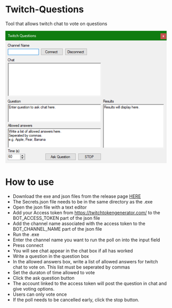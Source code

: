# Twitch-Questions
Tool that allows twitch chat to vote on questions

![Screenshot](./TQ.png)

# How to use
- Download the exe and json files from the release page [HERE](https://github.com/Ryason/Twitch-Questions/releases/tag/v0.01)
- The Secrets.json file needs to be in the same directory as the .exe
- Open the json file with a text editor
- Add your Access token from https://twitchtokengenerator.com/ to the BOT_ACCESS_TOKEN part of the json file
- Add the channel name associated with the access token to the BOT_CHANNEL_NAME part of the json file
- Run the .exe
- Enter the channel name you want to run the poll on into the input field
- Press connect
- You will see chat appear in the chat box if all has worked
- Write a question in the question box
- In the allowed answers box, write a list of allowed answers for twitch chat to vote on. This list must be seperated by commas
- Set the duraton of time allowed to vote
- Click the ask question button
- The account linked to the access token will post the question in chat and give voting options.
- Users can only vote once
- If the poll needs to be cancelled early, click the stop button.
